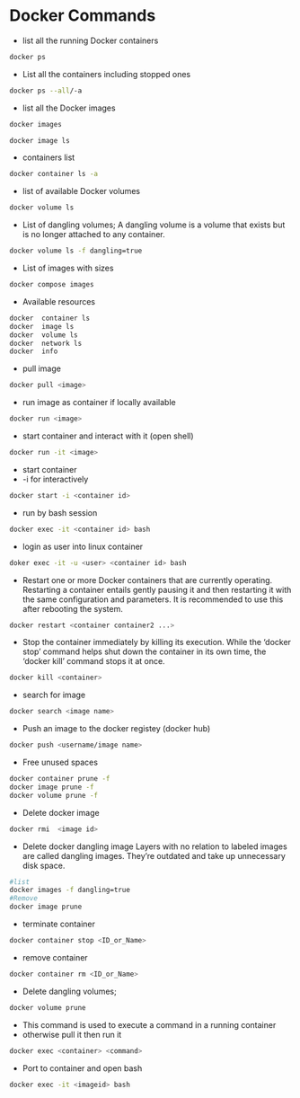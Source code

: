 # Docker Commands

- list all the running Docker containers
```bash
docker ps
```

- List all the containers including stopped ones
```bash
docker ps --all/-a
```

- list all the Docker images 
```bash
docker images
```
```bash
docker image ls
```

- containers list
```bash
docker container ls -a
```

- list of available Docker volumes
```bash
docker volume ls  
```

- List of dangling volumes; A dangling volume is a volume that exists but is no longer attached to any container.
```bash
docker volume ls -f dangling=true 
```

- List of images with sizes
```bash
docker compose images
```

- Available resources
```bash
docker  container ls
docker  image ls
docker  volume ls
docker  network ls
docker  info
```
- pull image
```bash
docker pull <image>
```

- run image as container if locally available
```bash
docker run <image>
```

- start container and interact with it (open shell)
```bash
docker run -it <image>
```

- start container
- -i for interactively
```bash
docker start -i <container id>
```

- run by bash session
```bash
docker exec -it <container id> bash
```

- login as user into linux container
```bash
doker exec -it -u <user> <container id> bash
```

- Restart one or more Docker containers that are currently operating. Restarting a container entails gently pausing it and then restarting it with the same configuration and parameters.  It is recommended to use this after rebooting the system.
```bash
docker restart <container container2 ...>
```

- Stop the container immediately by killing its execution. While the ‘docker stop’ command helps shut down the container in its own time, the ‘docker kill’ command stops it at once.
```bash
docker kill <container>
```

- search for image
```bash
docker search <image name>
```

- Push an image to the docker registey (docker hub)
```bash
docker push <username/image name>
```

- Free unused spaces
```bash
docker container prune -f
docker image prune -f
docker volume prune -f
```

- Delete docker image
```bash
docker rmi  <image id>
```

- Delete docker dangling image Layers with no relation to labeled images are called dangling images. They’re outdated and take up unnecessary disk space. 
```bash
#list
docker images -f dangling=true
#Remove
docker image prune
```

- terminate container
```bash
docker container stop <ID_or_Name>
```

- remove container
```bash
docker container rm <ID_or_Name>
```

- Delete dangling volumes;
```bash
docker volume prune
```

- This command is used to execute a command in a running container
- otherwise pull it then run it
```bash
docker exec <container> <command>
```

- Port to container and open bash
```bash
docker exec -it <imageid> bash
```